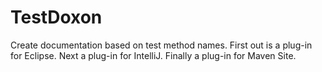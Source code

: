 # TestDoxon
Create documentation based on test method names. First out is a plug-in for Eclipse. Next a plug-in for IntelliJ. Finally a plug-in for Maven Site.
